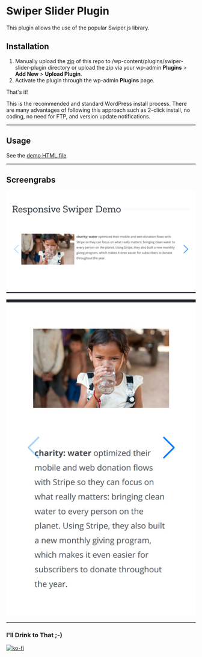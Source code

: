 # Swiper Slider Plugin

This plugin allows the use of the popular Swiper.js library.
 
## Installation

1. Manually upload the [zip](swiper-slider-plugin.zip) of this repo to /wp-content/plugins/swiper-slider-plugin directory or upload the zip via your wp-admin **Plugins** > **Add New** > **Upload Plugin**.
2. Activate the plugin through the wp-admin **Plugins** page.

That's it!

This is the recommended and standard WordPress install process. There are many advantages of following this approach such as 2-click install, no coding, no need for FTP, and version update notifications.  

---

## Usage

See the [demo HTML file](swiper-slider-demo.html).

---

## Screengrabs

![Desktop](screengrabs/Screenshot_2020-05-25-Responsive-Swiper-Demo-dt-1280w.jpg)

![Mobile](screengrabs/Screenshot_2020-05-25-Responsive-Swiper-Demo-mob-512w.jpg)

---

### I'll Drink to That ;-)

[![ko-fi](https://www.ko-fi.com/img/githubbutton_sm.svg)](https://ko-fi.com/D1D7YARD)